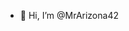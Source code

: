 - 👋 Hi, I’m @MrArizona42

<!---
MrArizona42/MrArizona42 is a ✨ special ✨ repository because its `README.md` (this file) appears on your GitHub profile.
You can click the Preview link to take a look at your changes.
--->
